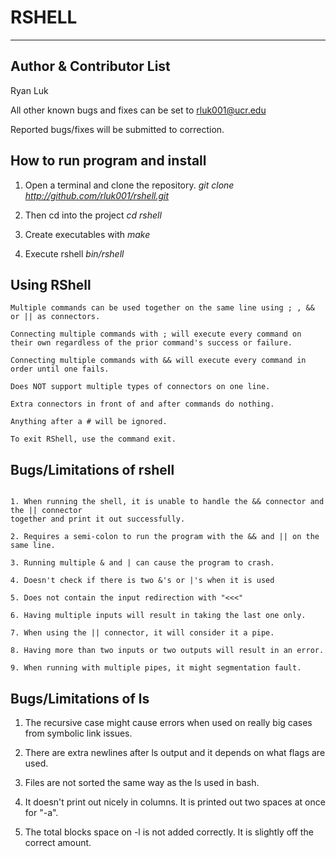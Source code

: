 RSHELL
=======

---

Author & Contributor List
-----------
Ryan Luk

All other known bugs and fixes can be set to rluk001@ucr.edu

Reported bugs/fixes will be submitted to correction.

How to run program and install
----------

1. Open a terminal and clone the repository. *git clone http://github.com/rluk001/rshell.git*

2. Then cd into the project *cd rshell*

3. Create executables with *make*

4. Execute rshell *bin/rshell*

Using RShell	
---------
```
Multiple commands can be used together on the same line using ; , &&  or || as connectors.

Connecting multiple commands with ; will execute every command on their own regardless of the prior command's success or failure.

Connecting multiple commands with && will execute every command in order until one fails.

Does NOT support multiple types of connectors on one line.

Extra connectors in front of and after commands do nothing.

Anything after a # will be ignored.

To exit RShell, use the command exit.

```

Bugs/Limitations of rshell
---------
```

1. When running the shell, it is unable to handle the && connector and the || connector 
together and print it out successfully.

2. Requires a semi-colon to run the program with the && and || on the same line.

3. Running multiple & and | can cause the program to crash.

4. Doesn't check if there is two &'s or |'s when it is used

5. Does not contain the input redirection with "<<<"

6. Having multiple inputs will result in taking the last one only.

7. When using the || connector, it will consider it a pipe.

8. Having more than two inputs or two outputs will result in an error.

9. When running with multiple pipes, it might segmentation fault.
```

Bugs/Limitations of ls
---------

1. The recursive case might cause errors when used on really big cases from symbolic link issues.

2. There are extra newlines after ls output and it depends on what flags are used.

3. Files are not sorted the same way as the ls used in bash.

4. It doesn't print out nicely in columns. It is printed out two spaces at once for "-a".

5. The total blocks space on -l is not added correctly. It is slightly off the correct amount.
```
